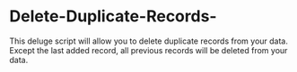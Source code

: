 # Delete-Duplicate-Records-
This deluge script will allow you to delete duplicate records from your data.
Except the last added record, all previous records will be deleted from your data.
